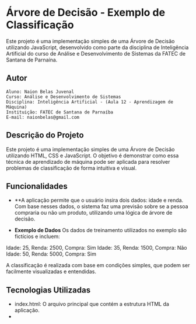 # Árvore de Decisão - Exemplo de Classificação

Este projeto é uma implementação simples de uma Árvore de Decisão utilizando JavaScript, desenvolvido como parte da disciplina de Inteligência Artificial do curso de Análise e Desenvolvimento de Sistemas da FATEC de Santana de Parnaína.

## Autor
    Aluno: Naion Belas Juvenal
    Curso: Análise e Desenvolvimento de Sistemas
    Disciplina: Inteligência Artificial - (Aula 12 - Aprendizagem de Máquina)
    Instituição: FATEC de Santana de Parnaíba
    E-mail: naionbelas@gmail.com

## Descrição do Projeto

Este projeto é uma implementação simples de uma Árvore de Decisão utilizando HTML, CSS e JavaScript. O objetivo é demonstrar como essa técnica de aprendizado de máquina pode ser aplicada para resolver problemas de classificação de forma intuitiva e visual.

## Funcionalidades

- **A aplicação permite que o usuário insira dois dados: idade e renda. Com base nesses dados, o sistema faz uma previsão sobre se a pessoa compraria ou não um produto, utilizando uma lógica de árvore de decisão.

- **Exemplo de Dados**
Os dados de treinamento utilizados no exemplo são fictícios e incluem:

Idade: 25, Renda: 2500, Compra: Sim
Idade: 35, Renda: 1500, Compra: Não
Idade: 50, Renda: 5000, Compra: Sim

A classificação é realizada com base em condições simples, que podem ser facilmente visualizadas e entendidas.

## Tecnologias Utilizadas

- index.html: O arquivo principal que contém a estrutura HTML da aplicação.
- <style>: Estilos CSS básicos para melhorar a apresentação da página.
- <script>: Lógica em JavaScript que implementa a árvore de decisão e a interação com o usuário.

## Como Executar o Projeto

https://naionbelas.github.io/ArvoreDeDecisao/

1. **Clone o repositório**:
   ```bash
   git clone https://github.com/naionbelas/ArvoreDeDecisao.git
   ```

2. **Navegue até a pasta do projeto**:
   ```bash
   cd seu_repositorio
   ```

3. **Abra o arquivo `index.html` em um navegador**:
   Basta clicar duas vezes no arquivo `index.html` ou arrastá-lo para a janela do seu navegador.
   Insira valores para idade e renda, e clique em "Classificar" para ver a previsão.

  Projeto postado no Pages do github: https://naionbelas.github.io/ArvoreDeDecisao/

## Conclusão
  Este projeto é um exemplo introdutório de como as Árvores de Decisão funcionam e como podem ser aplicadas para a classificação de dados. É uma ferramenta pedagógica que facilita a compreensão de conceitos de aprendizado de máquina de forma prática e interativa.

## Contribuições

Sinta-se à vontade para fazer sugestões, melhorias ou relatórios de problemas. Contribuições são sempre bem-vindas!

## Contato

  Para dúvidas ou sugestões, entre em contato:
  E-mail: naionbelas@gmail.com

## Licença

  Este projeto é de uso educacional e pode ser modificado e redistribuído conforme necessário para fins de aprendizado. Não se esqueça de dar os devidos créditos ao autor.

## Agradecimentos

Agradeço ao sistema de inteligência artificial ChatGPT (https://chat.openai.com/) pelo apoio na implementação e no desenvolvimento do projeto.
```


Esse `README.md` fornece uma visão geral completa do projeto, orientações sobre como executá-lo e informações sobre sua implementação.
